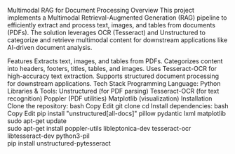 Multimodal RAG for Document Processing
Overview
This project implements a Multimodal Retrieval-Augmented Generation (RAG) pipeline to efficiently extract and process text, images, and tables from documents (PDFs). The solution leverages OCR (Tesseract) and Unstructured to categorize and retrieve multimodal content for downstream applications like AI-driven document analysis.

Features
Extracts text, images, and tables from PDFs.
Categorizes content into headers, footers, titles, tables, and images.
Uses Tesseract-OCR for high-accuracy text extraction.
Supports structured document processing for downstream applications.
Tech Stack
Programming Language: Python
Libraries & Tools:
Unstructured (for PDF parsing)
Tesseract-OCR (for text recognition)
Poppler (PDF utilities)
Matplotlib (visualization)
Installation
Clone the repository:
bash
Copy
Edit
git clone <repository-link>
cd <project-folder>
Install dependencies:
bash
Copy
Edit
pip install "unstructured[all-docs]" pillow pydantic lxml matplotlib  
sudo apt-get update  
sudo apt-get install poppler-utils libleptonica-dev tesseract-ocr libtesseract-dev python3-pil  
pip install unstructured-pytesseract  
